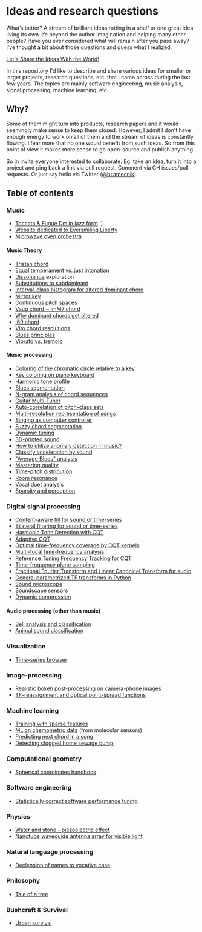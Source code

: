 # Ideas and research questions

What’s better? A stream of brilliant ideas rotting in a shelf or one great idea living its own life beyond the author imagination and helping many other people? Have you ever considered what will remain after you pass away? I’ve thought a bit about those questions and guess what I realized.

[Let's Share the Ideas With the World!](http://bohumirzamecnik.cz/blog/2014/lets-share-the-ideas-with-the-world/)

In this repository I'd like to describe and share various ideas for smaller or larger projects, research questions, etc. that I came across during the last few years. The topics are mainly software engineering, music analysis, signal processing, machine learning, etc.

## Why?

Some of them might turn into products, research papers and it would seemingly make sense to keep them closed. However, I admit I don't have enough energy to work on all of them and the stream of ideas is constantly flowing. I fear more that no one would benefit from such ideas. So from this point of view it makes more sense to go open-source and publish anything.

So in invite everyone interested to collaborate. Eg. take an idea, turn it into a project and ping back a link via pull request. Comment via GH issues/pull requests. Or just say hello via Twitter ([@bzamecnik](https:/twitter.com/bzamecnik)).

## Table of contents

### Music

- [Toccata & Fugue Dm in jazz form](toccata_fugue_dm_jazz.md) :)
- [Website dedicated to Eversmiling Liberty](eversmiling_liberty_website.md)
- [Microwave oven orchestra](microwave_oven_orchestra.md)

#### Music Theory

- [Tristan chord](tristan_chord.md)
- [Equal temperament vs. just intonation](equal_temperament_vs_just_intonation.md)
- [Dissonance](dissonance.md) exploration
- [Substitutions to subdominant](substitutions_to_subdominant.md)
- [Interval-class histogram for altered dominant chord](altered_chord_ic_histogram.md)
- [Mirror key](mirror_key.md)
- [Continuous pitch spaces](continuous_pitch_spaces.md)
- [Vaug chord ~ ImM7 chord](augmented_vs_major_minor_chords.md)
- [Why dominant chords get altered](why_dominant_gets_altered.md)
- [I69 chord](i69_chord.md)
- [VIm chord resolutions](vim_chord_resolutions.md)
- [Blues principles](blues_principles.md)
- [Vibrato vs. tremolo](vibrato_vs_tremolo.md)

#### Music processing

- [Coloring of the chromatic circle relative to a key](key_coloring.md)
- [Key coloring on piano keyboard](key_coloring_on_piano.md)
- [Harmonic tone profile](harmonic_tone_profile.md)
- [Blues segmentation](blues_segmentation.md)
- [N-gram analysis of chord sequences](ngram_chord_analysis.md)
- [Guitar Multi-Tuner](guitar_multi_tuner.md)
- [Auto-correlation of pitch-class sets](pitch_class_set_autocorrelation.md)
- [Multi-resolution representation of songs](multi_resolution_song_representation.md)
- [Singing as computer controller](singing_as_computer_controller.md)
- [Fuzzy chord segmentation](fuzzy_chord_segmentation.md)
- [Dynamic tuning](dynamic_tuning.md)
- [3D-printed sound](3d_printed_sound.md)
- [How to utilize anomaly detection in music?](anomaly_detection_in_music.md)
- [Classify acceleration by sound](classify_acceleration_by_sound.md)
- ["Average Blues" analysis](average_blues.md)
- [Mastering quality](mastering_quality.md)
- [Time-pitch distribution](time_pitch_distribution.md)
- [Room resonance](room_resonance.md)
- [Vocal duet analysis](vocal_duet_analysis.md)
- [Sparsity and perception](sparsity_and_perception.md)

### Digital signal processing

- [Content-aware fill for sound or time-series](audio_content_aware_fill.md)
- [Bilateral filtering for sound or time-series](audio_bilateral_filtering.md)
- [Harmonic Tone Detection with CQT](harmonic_tone_detection_with_cqt.md)
- [Adaptive CQT](adaptive_cqt.md)
- [Optimal time-frequency coverage by CQT kernels](optimal_time_frequency_coverage_by_cqt_kernels.md)
- [Multi-focal time-frequency analysis](multi_focal_time_frequency_analysis.md)
- [Reference Tuning Frequency Tracking for CQT](reference_tuning_frequency_tracking_for_cqt.md)
- [Time-frequency plane sampling](time_frequency_plane_sampling.md)
- [Fractional Fourier Transform and Linear Canonical Transform for audio](audio_frft_and_lct.md)
- [General parametrized TF transforms in Python](general_tf_transform_in_python.md)
- [Sound microscope](sound_microscope.md)
- [Soundscape sensors](soundscape_sensors.md)
- [Dynamic compression](dynamic_compression.md)

#### Audio processing (other than music)

- [Bell analysis and classification](bell_classification.md)
- [Animal sound classification](animal_sound_classification.md)

### Visualization

- [Time-series browser](time_series_browser.md)

### Image-processing

- [Realistic bokeh post-processing on camera-phone images](mobile_bokehlab.md)
- [TF-reassignment and optical point-spread functions](tf_reassignment_and_opticals_psfs.md)

### Machine learning

- [Training with sparse features](training_with_sparse_features.md)
- [ML on chemometric data](chemometric_machine_learning.md) (from molecular sensors)
- [Predicting next chord in a song](next_chord_prediction.md)
- [Detecting clogged home sewage pump](detecting_clogged_home_sewage_pump.md)

### Computational geometry

- [Spherical coordinates handbook](spherical_coordinates.md)

### Software engineering

- [Statistically correct software performance tuning](stats_based_sw_perf_tuning.md)

### Physics

- [Water and stone - piezoelectric effect](water_stone_piezo.md)
- [Nanotube waveguide antenna array for visible light](light_nano_antenna.md)

### Natural language processing

- [Declension of names to vocative case](vocative_declension.md)

### Philosophy

- [Tale of a tree](tale_of_a_tree.md)

### Bushcraft & Survival

- [Urban survival](urbal_survival.md)
